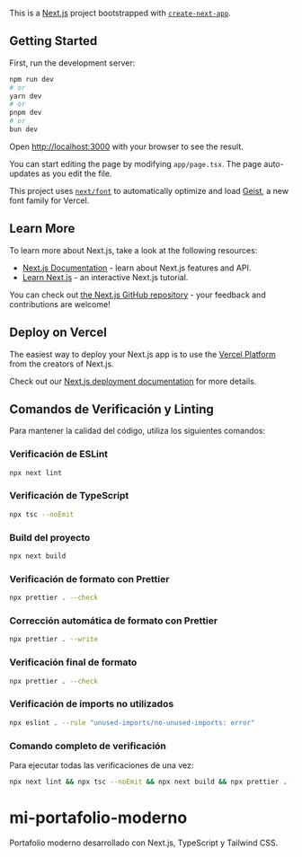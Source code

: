This is a [Next.js](https://nextjs.org) project bootstrapped with [`create-next-app`](https://nextjs.org/docs/app/api-reference/cli/create-next-app).

## Getting Started

First, run the development server:

```bash
npm run dev
# or
yarn dev
# or
pnpm dev
# or
bun dev
```

Open [http://localhost:3000](http://localhost:3000) with your browser to see the result.

You can start editing the page by modifying `app/page.tsx`. The page auto-updates as you edit the file.

This project uses [`next/font`](https://nextjs.org/docs/app/building-your-application/optimizing/fonts) to automatically optimize and load [Geist](https://vercel.com/font), a new font family for Vercel.

## Learn More

To learn more about Next.js, take a look at the following resources:

- [Next.js Documentation](https://nextjs.org/docs) - learn about Next.js features and API.
- [Learn Next.js](https://nextjs.org/learn) - an interactive Next.js tutorial.

You can check out [the Next.js GitHub repository](https://github.com/vercel/next.js) - your feedback and contributions are welcome!

## Deploy on Vercel

The easiest way to deploy your Next.js app is to use the [Vercel Platform](https://vercel.com/new?utm_medium=default-template&filter=next.js&utm_source=create-next-app&utm_campaign=create-next-app-readme) from the creators of Next.js.

Check out our [Next.js deployment documentation](https://nextjs.org/docs/app/building-your-application/deploying) for more details.

## Comandos de Verificación y Linting

Para mantener la calidad del código, utiliza los siguientes comandos:

### Verificación de ESLint
```bash
npx next lint
```

### Verificación de TypeScript
```bash
npx tsc --noEmit
```

### Build del proyecto
```bash
npx next build
```

### Verificación de formato con Prettier
```bash
npx prettier . --check
```

### Corrección automática de formato con Prettier
```bash
npx prettier . --write
```

### Verificación final de formato
```bash
npx prettier . --check
```

### Verificación de imports no utilizados
```bash
npx eslint . --rule "unused-imports/no-unused-imports: error"
```

### Comando completo de verificación
Para ejecutar todas las verificaciones de una vez:
```bash
npx next lint && npx tsc --noEmit && npx next build && npx prettier . --check && npx eslint . --rule "unused-imports/no-unused-imports: error"
```

# mi-portafolio-moderno

Portafolio moderno desarrollado con Next.js, TypeScript y Tailwind CSS.
